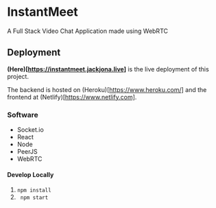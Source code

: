 # InstantMeet

A Full Stack Video Chat Application made using WebRTC

## Deployment

**(Here)[https://instantmeet.jackjona.live]** is the live deployment of this project. 

The backend is hosted on (Heroku)[https://www.heroku.com/] and the frontend at (Netlify)[https://www.netlify.com].

### Software

- Socket.io
- React
- Node
- PeerJS
- WebRTC


#### Develop Locally

1. ```npm install```
2.  ``` npm start```